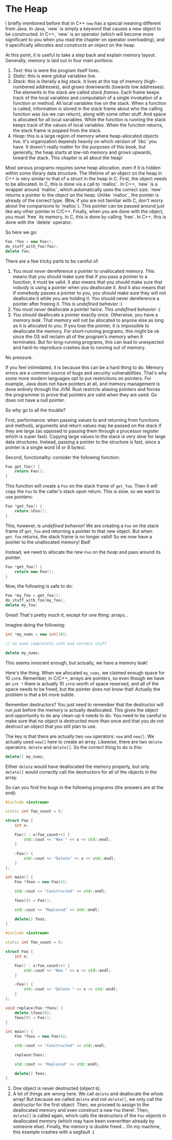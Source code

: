# The Heap

I briefly mentioned before that in C++ `new` has a special meaning different from Java. In Java, \`new\` is simply a keyword that causes a new object to be constructed. In C++, \`new\` is an operator \(which will become more significant to you when you read the chapter on operator overloading\), and it specifically _allocates_ and _constructs_ an object on the heap.

At this point, it is useful to take a step back and explain memory layout. Generally, memory is laid out in four main portions:

1. _Text_: this is were the program itself lives.
2. _Static_: this is were global variables live.
3. _Stack:_ this is literally a big stack. It lives at the top of memory \(high-numbered addresses\), and grows downwards \(towards low addresses\). The elements in the stack are called _stack frames_. Each frame keeps track of the local variables and computation of a single invokation of a function or method. All local variables live on the stack. When a function is called, information is stored in the stack frame about who the calling function was \(so we can return\), along with some other stuff. And space is allocated for all local variables. While the function is running the stack keeps track of the values of local variables. When the function returns, the stack frame is popped from the stack.
4. _Heap_: this is a large region of memory where heap-allocated objects live. It's organization depends heavily on which version of \`libc\` you have. It doesn't really matter for the purposes of this book, but generally, the heap starts at low-ish memory and grows upwards, toward the stack. This chapter is all about the heap!

Most serious programs requires some heap allocation, even if it is hidden within some library data structure. The lifetime of an object on the heap in C++ is very similar to that of a struct in the heap in C. First, the object needs to be allocated. In C, this is done via a call to \`malloc\`. In C++, \`new\` is a wrapper around \`malloc\`, which automatically uses the correct size. \`new\` returns a pointer to the object on the heap. Unlike \`malloc\`, the pointer is already of the correct type. \(Btw, if you are not familiar with C, don't worry about the comparisons to \`malloc\`\). This pointer can be passed around just like any other pointer in C/C++. Finally, when you are done with the object, you must \`free\` its memory. In C, this is done by calling \`free\`. In C++, this is done with the \`delete\` operator.

So here we go:

```cpp
Foo *foo = new Foo();
do_stuff_with_foo(foo);
delete foo;
```

There are a few tricky parts to be careful of:

1. You _must never_ dereference a pointer to unallocated memory. This means that you should make sure that if you pass a pointer to a function, it must be valid. It also means that you should make sure that nobody is using a pointer when you deallocate it. And it also means that if somebody passes a pointer to you, you should make sure they will not deallocate it while you are holding it. You should never dereference a pointer after freeing it. This is _undefined behavior_ :(
2. You _must never_ deallocate a pointer twice. This _undefined behavior_ :(
3. You _should_ deallocate a pointer exactly once. Otherwise, you have a _memory leak_. That memory will not be allocated to anyone else as long as it is allocated to you. If you lose the pointer, it is impossible to deallocate the memory. For short-running programs, this might be ok since the OS will reclaim all of the program's memory when it terminates. But for long-running programs, this can lead to unexpected and hard-to-reproduce crashes due to running out of memory.

No pressure.

If you feel intimidated, it is because this can be a hard thing to do. Memory errors are a common source of bugs and security vulnerabilities. That's why some more modern languages opt to put restrictions on pointers. For example, Java does not have pointers at all, and memory management is done entirely through the JVM. Rust restricts aliasing pointers and forces the programmer to prove that pointers are valid when they are used. Go does not have a null pointer.

So why go to all the trouble?

First, performance: when passing values to and returning from functions and methods, arguments and return values may be passed on the stack if they are large (as opposed to passing them through a processor register which is super fast). Copying large values to the stack is very slow for large data structures. Instead, passing a pointer to the structure is fast, since a pointer is a single word (4 or 8 bytes).

Second, functionality: consider the following function:
```cpp
Foo get_foo() {
    return Foo();
}
```
This function will create a `Foo` on the stack frame of `get_foo`. Then it will copy the `Foo` to the caller's stack upon return. This is slow, so we want to use pointers:
```cpp
Foo *get_foo() {
    return &Foo();
}
```
This, however, is _undefined behavior_! We are creating a `Foo` on the stack frame of `get_foo` and returning a pointer to that new object. But when `get_foo` returns, the stack frame is no longer valid! So we now have a pointer to the unallocated memory! Bad!

Instead, we need to allocate the new `Foo` on the _heap_ and pass around its pointer.
```cpp
Foo *get_foo() {
    return new Foo();
}
```
Now, the following is safe to do:
```cpp
Foo *my_foo = get_foo();
do_stuff_with_foo(my_foo);
delete my_foo;
```

Great! That's pretty much it, except for one thing: arrays...

Imagine doing the following:
```cpp
int *my_nums = new int[10];

// do some completely safe and correct stuff

delete my_nums;
```

This seems innocent enough, but actually, we have a memory leak!

Here's the thing. When we allocated `my_nums`, we claimed enough space for 10 `int`s. Remember, in C/C++, arrays are pointers, so even though we have an `int *` there is actually 10 `int`s-worth of space reserved, and all of the space needs to be freed, but the pointer does not know that! Actually the problem is that a bit more subtle.

Remember destructors? You just need to remember that the destructor will run just before the memory is actually deallocated. This gives the object and opportunity to do any clean-up it needs to do. You need to be careful to make sure that no object is destructed more than once and that you do not destruct an object that you still plan to use.

The key is that there are actually two `new` operators: `new` and `new[]`. We actually used `new[]` here to create an array. Likewise, there are two `delete` operators: `delete` and `delete[]`. So the correct thing to do is this:

```cpp
delete[] my_nums;
```

Either `delete` would have deallocated the memory properly, but only `delete[]` would correctly call the destructors for all of the objects in the array.

So can you find the bugs in the following programs (the answers are at the end):

```cpp
#include <iostream>

static int foo_count = 0;

struct Foo {
    int x;

    Foo() : x(foo_count++) {
        std::cout << "New " << x << std::endl;
    }

    ~Foo() {
        std::cout << "Delete" << x << std::endl;
    }
};

int main() {
    Foo *foos = new Foo[4];

    std::cout << "Constructed" << std::endl;

    foos[0] = Foo();

    std::cout << "Replaced" << std::endl;

    delete[] foos;
}
```

```cpp
#include <iostream>

static int foo_count = 0;

struct Foo {
    int x;

    Foo() : x(foo_count++) {
        std::cout << "New " << x << std::endl;
    }

    ~Foo() {
        std::cout << "Delete " << x << std::endl;
    }
};

void replace(Foo *foos) {
    delete &foos[0];
    foos[0] = Foo();
}

int main() {
    Foo *foos = new Foo[4];

    std::cout << "Constructed" << std::endl;

    replace(foos);

    std::cout << "Replaced" << std::endl;

    delete[] foos;
}
```

1. One object is never destructed (object `0`).
2. A lot of things are wrong here. We call `delete` and deallocate the *whole* array! But because we called `delete` and not `delete[]`, we only call the destructor for the first object. Then, we proceed to assign to the deallocated memory and even construct a new `Foo` there!. Then, `delete[]` is called again, which calls the destructors of the `Foo` objects in deallocated memory (which may have been overwritten already by someone else). Finally, the memory is double freed... On my machine, this example crashes with a segfault :(

